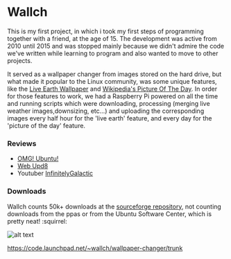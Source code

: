 # Wallch

This is my first project, in which i took my first steps of programming together with a friend, at the age of 15. The development was active from 2010 until 2015 and was stopped mainly because we didn't admire the code we've written while learning to program and also wanted to move to other projects. 

It served as a wallpaper changer from images stored on the hard drive, but what made it popular to the Linux community, was some unique features, like the [Live Earth Wallpaper](https://www.die.net/earth/rectangular.html?zoom=2) and [Wikipedia's Picture Of The Day](https://en.wikipedia.org/wiki/Wikipedia:Picture_of_the_day). In order for those features to work, we had a Raspberry Pi powered on all the time and running scripts which were downloading, processing (merging live weather images,downsizing, etc...) and uploading the corresponding images every half hour for the 'live earth' feature, and every day for the 'picture of the day' feature. 

### Reviews

* [OMG! Ubuntu!](https://www.omgubuntu.co.uk/2011/08/wallch-wallpaper-changer-adds-unity-features)
* [Web Upd8](http://www.webupd8.org/2014/06/wallch-use-wallpaper-clocks-live-earth.html)
* Youtuber [InfinitelyGalactic](https://www.youtube.com/watch?v=CnWsC4kIHn8)

### Downloads

Wallch counts 50k+ downloads at the [sourceforge repository](https://sourceforge.net/projects/wall-changer/), not counting downloads from the ppas or from the Ubuntu Software Center, which is pretty neat! :squirrel:

![alt text](https://i.imgur.com/xhW4KOv.png)

https://code.launchpad.net/~wallch/wallpaper-changer/trunk

